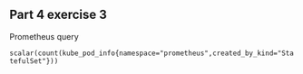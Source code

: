 ## Part 4 exercise 3

Prometheus query

`scalar(count(kube_pod_info{namespace="prometheus",created_by_kind="StatefulSet"}))`